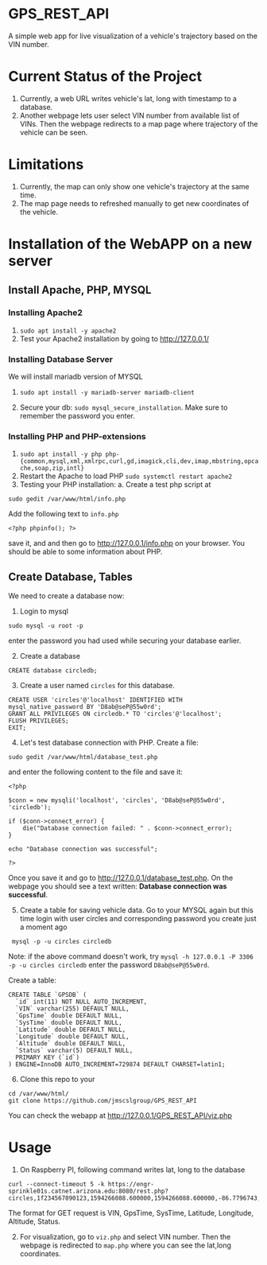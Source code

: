 # GPS_REST_API
A simple web app for live visualization of a vehicle's trajectory based on the VIN number.

# Current Status of the Project
1. Currently, a web URL writes vehicle's lat, long with timestamp to a database.
2. Another webpage lets user select VIN number from available list of VINs. Then the webpage redirects to a map page where trajectory of the vehicle can be seen. 

# Limitations
1. Currently, the map can only show one vehicle's trajectory at the same time.
2. The map page needs to refreshed manually to get new coordinates of the vehicle.


# Installation of the WebAPP on a new server
## Install Apache, PHP, MYSQL

### Installing Apache2
1. ```sudo apt install -y apache2```
2. Test your Apache2 installation by going to http://127.0.0.1/
### Installing Database Server
We will install mariadb version of MYSQL
1. ```sudo apt install -y mariadb-server mariadb-client```

2. Secure your db: ```sudo mysql_secure_installation```. Make sure to remember the password you enter.  

### Installing PHP and PHP-extensions
1. ```sudo apt install -y php php-{common,mysql,xml,xmlrpc,curl,gd,imagick,cli,dev,imap,mbstring,opcache,soap,zip,intl}```
2. Restart the Apache to load PHP ```sudo systemctl restart apache2```
3. Testing your PHP installation:
a. Create a test php script at 
```
sudo gedit /var/www/html/info.php
```
Add the following text to `info.php`

```
<?php phpinfo(); ?>
```
save it, and and then go to http://127.0.0.1/info.php on your browser. You should be able to some information about PHP.


## Create Database, Tables

We need to create a database now:

1. Login to mysql
```
sudo mysql -u root -p
```
enter the password you had used while securing your database earlier.
 
2. Create a database
```
CREATE database circledb;  
```
3. Create a user named `circles` for this database.
```
CREATE USER 'circles'@'localhost' IDENTIFIED WITH mysql_native_password BY 'D8ab@seP@55w0rd';
GRANT ALL PRIVILEGES ON circledb.* TO 'circles'@'localhost';
FLUSH PRIVILEGES;
EXIT;

```
4. Let's test database connection with PHP. Create a file:
```
sudo gedit /var/www/html/database_test.php
```
and enter the following content to the file and save it:
```
<?php

$conn = new mysqli('localhost', 'circles', 'D8ab@seP@55w0rd', 'circledb');

if ($conn->connect_error) {
    die("Database connection failed: " . $conn->connect_error);
}

echo "Database connection was successful";

?>
```

Once you save it and go to http://127.0.0.1/database_test.php.
On the webpage you should see a text written: **Database connection was successful**.

5. Create a table for saving vehicle data. Go to your MYSQL again but this time login with user circles and corresponding password you create just a moment ago

```
 mysql -p -u circles circledb
```
Note: if the above command doesn't work, try `mysql -h 127.0.0.1 -P 3306 -p -u circles circledb`
enter the password `D8ab@seP@55w0rd`.

Create a table:
```
CREATE TABLE `GPSDB` (
  `id` int(11) NOT NULL AUTO_INCREMENT,
  `VIN` varchar(255) DEFAULT NULL,
  `GpsTime` double DEFAULT NULL,
  `SysTime` double DEFAULT NULL,
  `Latitude` double DEFAULT NULL,
  `Longitude` double DEFAULT NULL,
  `Altitude` double DEFAULT NULL,
  `Status` varchar(5) DEFAULT NULL,
  PRIMARY KEY (`id`)
) ENGINE=InnoDB AUTO_INCREMENT=729874 DEFAULT CHARSET=latin1;

```


 
6. Clone this repo to your 
```
cd /var/www/html/
git clone https://github.com/jmscslgroup/GPS_REST_API
```
You can check the webapp at http://127.0.0.1/GPS_REST_API/viz.php


# Usage
1. On Raspberry PI, following command writes lat, long to the database 
```
curl --connect-timeout 5 -k https://engr-sprinkle01s.catnet.arizona.edu:8080/rest.php?circles,1f234567890123,1594266088.600000,1594266088.600000,-86.7796743,36.1316557,165.3,A
```

The format for GET request is VIN, GpsTime, SysTime, Latitude, Longitude, Altitude, Status.

2. For visualization, go to `viz.php` and select VIN number. Then the webpage is redirected to `map.php` where you can see the lat,long coordinates.

